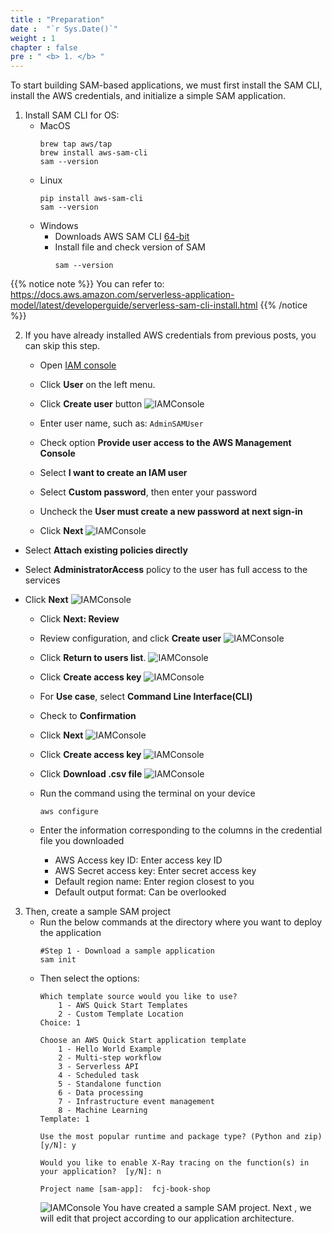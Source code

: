 ```yaml
---
title : "Preparation"
date :  "`r Sys.Date()`" 
weight : 1 
chapter : false
pre : " <b> 1. </b> "
---
```

To start building SAM-based applications, we must first install the SAM CLI, install the AWS credentials, and initialize a simple SAM application.
1. Install SAM CLI for OS:
	- MacOS
		```
		brew tap aws/tap
		brew install aws-sam-cli
		sam --version
		```
	- Linux
		```
		pip install aws-sam-cli
		sam --version
		```
	- Windows
		- Downloads AWS SAM CLI [64-bit](https://github.com/aws/aws-sam-cli/releases/latest/download/AWS_SAM_CLI_64_PY3.msi)
		- Install file and check version of SAM
			```
			sam --version
			```
{{% notice note %}}
You can refer to: https://docs.aws.amazon.com/serverless-application-model/latest/developerguide/serverless-sam-cli-install.html
{{% /notice %}}

2. If you have already installed AWS credentials from previous posts, you can skip this step.
	- Open [IAM console](https://us-east-1.console.aws.amazon.com/iamv2/home?region=us-east-1#/home)
	- Click **User** on the left menu.
	- Click **Create user** button
![IAMConsole](/images/1/1.png?width=90pc)

	- Enter user name, such as: `AdminSAMUser`
	- Check option **Provide user access to the AWS Management Console**
	- Select **I want to create an IAM user**
	- Select **Custom password**, then enter your password
	- Uncheck the **User must create a new password at next sign-in**
	- Click **Next**
![IAMConsole](/images/1/2.png?width=90pc)

- Select **Attach existing policies directly**
- Select **AdministratorAccess** policy to the user has full access to the services
- Click **Next**
![IAMConsole](/images/1/3.png?width=90pc)

	- Click **Next: Review**
	- Review configuration, and click **Create user**
![IAMConsole](/images/1/4.png?width=90pc)

	- Click **Return to users list**.
![IAMConsole](/images/1/5.png?width=90pc)

	- Click **Create access key**
![IAMConsole](/images/1/6.png?width=90pc)

	- For **Use case**, select **Command Line Interface(CLI)**
	- Check to **Confirmation**
	- Click **Next**
![IAMConsole](/images/1/7.png?width=90pc)

	- Click **Create access key**
![IAMConsole](/images/1/8.png?width=90pc)

	- Click **Download .csv file**
![IAMConsole](/images/1/9.png?width=90pc)

	- Run the command using the terminal on your device
		```
		aws configure
		```
	- Enter the information corresponding to the columns in the credential file you downloaded
		- AWS Access key ID: Enter access key ID
		- AWS Secret access key: Enter secret access key
		- Default region name: Enter region closest to you
		- Default output format: Can be overlooked

3. Then, create a sample SAM project
	- Run the below commands at the directory where you want to deploy the application
		```
		#Step 1 - Download a sample application
		sam init
		```
	- Then select the options:
		```
		Which template source would you like to use?
			1 - AWS Quick Start Templates
			2 - Custom Template Location
		Choice: 1

		Choose an AWS Quick Start application template
			1 - Hello World Example
			2 - Multi-step workflow
			3 - Serverless API
			4 - Scheduled task
			5 - Standalone function
			6 - Data processing
			7 - Infrastructure event management
			8 - Machine Learning
		Template: 1

		Use the most popular runtime and package type? (Python and zip) [y/N]: y

		Would you like to enable X-Ray tracing on the function(s) in your application?  [y/N]: n

		Project name [sam-app]:  fcj-book-shop
		```
		![IAMConsole](/images/1/10.png?width=90pc)
You have created a sample SAM project. Next , we will edit that project according to our application architecture.

